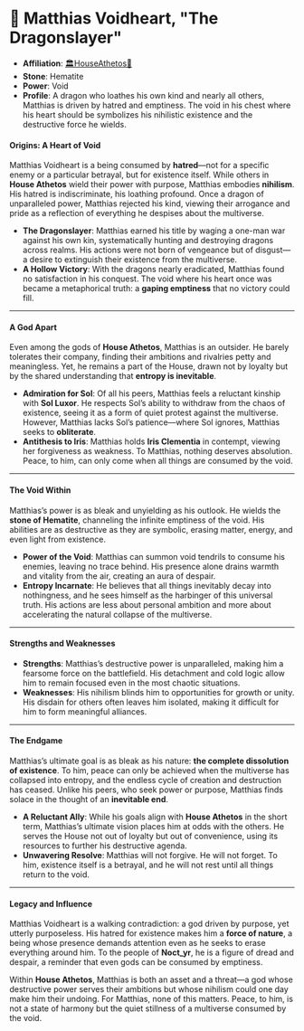 # 🖤 Matthias Voidheart, "The Dragonslayer"

- **Affiliation**: [🏛HouseAthetos🖤](🏛HouseAthetos🖤.md)
- **Stone**: Hematite
- **Power**: Void
- **Profile**: A dragon who loathes his own kind and nearly all others, Matthias is driven by hatred and emptiness. The void in his chest where his heart should be symbolizes his nihilistic existence and the destructive force he wields.

#### Origins: A Heart of Void

Matthias Voidheart is a being consumed by **hatred**—not for a specific enemy or a particular betrayal, but for existence itself. While others in **House Athetos** wield their power with purpose, Matthias embodies **nihilism**. His hatred is indiscriminate, his loathing profound. Once a dragon of unparalleled power, Matthias rejected his kind, viewing their arrogance and pride as a reflection of everything he despises about the multiverse.

- **The Dragonslayer**: Matthias earned his title by waging a one-man war against his own kin, systematically hunting and destroying dragons across realms. His actions were not born of vengeance but of disgust—a desire to extinguish their existence from the multiverse.
- **A Hollow Victory**: With the dragons nearly eradicated, Matthias found no satisfaction in his conquest. The void where his heart once was became a metaphorical truth: a **gaping emptiness** that no victory could fill.

---

#### A God Apart

Even among the gods of **House Athetos**, Matthias is an outsider. He barely tolerates their company, finding their ambitions and rivalries petty and meaningless. Yet, he remains a part of the House, drawn not by loyalty but by the shared understanding that **entropy is inevitable**.

- **Admiration for Sol**: Of all his peers, Matthias feels a reluctant kinship with **Sol Luxor**. He respects Sol’s ability to withdraw from the chaos of existence, seeing it as a form of quiet protest against the multiverse. However, Matthias lacks Sol’s patience—where Sol ignores, Matthias seeks to **obliterate**.
- **Antithesis to Iris**: Matthias holds **Iris Clementia** in contempt, viewing her forgiveness as weakness. To Matthias, nothing deserves absolution. Peace, to him, can only come when all things are consumed by the void.

---

#### The Void Within

Matthias’s power is as bleak and unyielding as his outlook. He wields the **stone of Hematite**, channeling the infinite emptiness of the void. His abilities are as destructive as they are symbolic, erasing matter, energy, and even light from existence.

- **Power of the Void**: Matthias can summon void tendrils to consume his enemies, leaving no trace behind. His presence alone drains warmth and vitality from the air, creating an aura of despair.
- **Entropy Incarnate**: He believes that all things inevitably decay into nothingness, and he sees himself as the harbinger of this universal truth. His actions are less about personal ambition and more about accelerating the natural collapse of the multiverse.

---

#### Strengths and Weaknesses

- **Strengths**: Matthias’s destructive power is unparalleled, making him a fearsome force on the battlefield. His detachment and cold logic allow him to remain focused even in the most chaotic situations.
- **Weaknesses**: His nihilism blinds him to opportunities for growth or unity. His disdain for others often leaves him isolated, making it difficult for him to form meaningful alliances.

---

#### The Endgame

Matthias’s ultimate goal is as bleak as his nature: **the complete dissolution of existence**. To him, peace can only be achieved when the multiverse has collapsed into entropy, and the endless cycle of creation and destruction has ceased. Unlike his peers, who seek power or purpose, Matthias finds solace in the thought of an **inevitable end**.

- **A Reluctant Ally**: While his goals align with **House Athetos** in the short term, Matthias’s ultimate vision places him at odds with the others. He serves the House not out of loyalty but out of convenience, using its resources to further his destructive agenda.
- **Unwavering Resolve**: Matthias will not forgive. He will not forget. To him, existence itself is a betrayal, and he will not rest until all things return to the void.

---

#### Legacy and Influence

Matthias Voidheart is a walking contradiction: a god driven by purpose, yet utterly purposeless. His hatred for existence makes him a **force of nature**, a being whose presence demands attention even as he seeks to erase everything around him. To the people of **Noct_yr**, he is a figure of dread and despair, a reminder that even gods can be consumed by emptiness.

Within **House Athetos**, Matthias is both an asset and a threat—a god whose destructive power serves their ambitions but whose nihilism could one day make him their undoing. For Matthias, none of this matters. Peace, to him, is not a state of harmony but the quiet stillness of a multiverse consumed by the void.